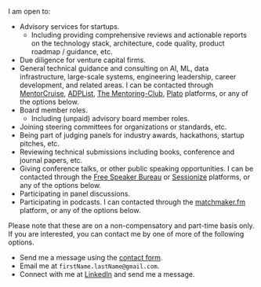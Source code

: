 I am open to:

- Advisory services for startups.
  - Including providing comprehensive reviews and actionable reports on the technology stack, architecture, code quality, product roadmap / guidance, etc.
- Due diligence for venture capital firms.
- General technical guidance and consulting on AI, ML, data infrastructure, large-scale systems, engineering leadership, career development, and related areas. I can be contacted through [MentorCruise](https://mentorcruise.com/mentor/manastalukdar/), [ADPList](https://adplist.org/mentors/manas-talukdar), [The Mentoring-Club](https://www.mentoring-club.com/the-mentors/manas-talukdar), [Plato](https://www.platohq.com/@manas-talukdar-zfyuvrxm6if) platforms, or any of the options below.
- Board member roles.
  - Including (unpaid) advisory board member roles.
- Joining steering committees for organizations or standards, etc.
- Being part of judging panels for industry awards, hackathons, startup pitches, etc.
- Reviewing technical submissions including books, conference and journal papers, etc.
- Giving conference talks, or other public speaking opportunities. I can be contacted through the [Free Speaker Bureau](https://www.freespeakerbureau.com/speaker-presenter/manas-talukdar) or [Sessionize](https://sessionize.com/manastalukdar/) platforms, or any of the options below.
- Participating in panel discussions.
- Participating in podcasts. I can contacted through the [matchmaker.fm](https://www.matchmaker.fm/show-guest/manas-talukdar-ced412) platform, or any of the options below.

Please note that these are on a non-compensatory and part-time basis only. If you are interested, you can contact me by one of more of the following options.

- Send me a message using the [contact form](https://manastalukdar.github.io/contact/form/).
- Email me at `firstName.lastName@gmail.com`.
- Connect with me at [LinkedIn](https://www.linkedin.com/in/manastalukdar/) and send me a message.
